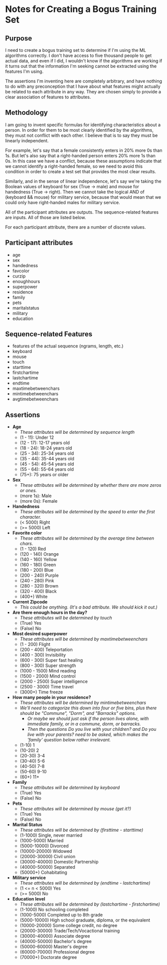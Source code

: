 
Notes for Creating a Bogus Training Set
=======================================

Purpose
-------

I need to create a bogus training set to determine if I'm using the ML
algorithms correctly.  I don't have access to five thousand people to
get actual data, and even if I did, I wouldn't know if the algorithms
are working if it turns out that the information I'm seeking cannot be
extracted using the features I'm using.

The assertions I'm inventing here are completely arbitrary, and have nothing to do with any
preconception that I have about what features might actually be related to each
attribute in any way.  They are chosen simply to provide a clear association of features to
attributes.



Methodology
-----------

I am going to invent specific formulas for identifying characteristics about a person.  In order for them
to be most clearly identified by the algorithms, they must not conflict with each other.  I believe that is
to say they must be linearly independent.

For example, let's say that a female consistently enters in 20% more 0s than 1s.  But let's also say that
a right-handed person enters 20% more 1s than 0s.  In this case we have a conflict, because these assumptions
indicate that we cannot identify a right-handed female, so we need to avoid this condition in order to
create a test set that provides the most clear results.

Similarly, and in the sense of linear independence, let's say we're taking the Boolean values of keyboard
for sex (True -> male) and mouse for handedness (True -> right).  Then we cannot take the logical AND of
(keyboard && mouse) for military service, because that would mean that we could only have right-handed males
for military service.

All of the participant attributes are outputs.  The sequence-related features are inputs.  All of those are
listed below.

For each participant attribute, there are a number of discrete values.


Participant attributes
----------------------
* age
* sex
* handedness
* favcolor
* curzip
* enoughhours
* superpower
* residence
* family
* pets
* maritalstatus
* military
* education


Sequence-related Features
-------------------------
* features of the actual sequence (ngrams, length, etc.)
* keyboard
* mouse
* touch
* starttime
* firstchartime
* lastchartime
* endtime
* maxtimebetweenchars
* mintimebetweenchars
* avgtimebetweenchars


Assertions
----------
* **Age**
    * *These attributes will be determined by sequence length*
    * (1 - 11): Under 12
    * (12 - 17): 12-17 years old
    * (18 - 24): 18-24 years old
    * (25 - 34): 25-34 years old
    * (35 - 44): 35-44 years old
    * (45 - 54): 45-54 years old
    * (55 - 64): 55-64 years old
    * (75+): 75 years or older
* **Sex**
    * *These attributes will be determined by whether there are more zeros or ones.*
    * (more 1s): Male
    * (more 0s): Female
* **Handedness**
    * *These attributes will be determined by the speed to enter the first character.*
    * (< 5000) Right
    * (>= 5000) Left
* **Favorite color**
    * *These attributes will be determined by the average time between chars.*
    * (1 - 120) Red
    * (120 - 140) Orange
    * (140 - 160) Yellow
    * (160 - 180) Green
    * (180 - 200) Blue
    * (200 - 240) Purple
    * (240 - 280) Pink
    * (280 - 320) Brown
    * (320 - 400) Black
    * (400+) White
* **Current Zipcode**
    * *This could be anything.  (It's a bad attribute.  We should kick it out.)*
* **Are there enough hours in the day?**
    * *These attributes will be determined by touch*
    * (True) Yes
    * (False) No
* **Most desired superpower**
    * *These attributes will be determined by maxtimebetweenchars*
    * (1 - 200) Flight
    * (200 - 400) Teleportation
    * (400 - 300) Invisibility
    * (600 - 300) Super fast healing
    * (800 - 300) Super strength
    * (1000 - 1500) Mind reading
    * (1500 - 2000) Mind control
    * (2000 - 2500) Super intelligence
    * (2500 - 3000) Time travel
    * (3000+) Time freeze
* **How many people in your residence?**
    * *These attributes will be determined by mintimebetweenchars*
    * *We'll need to categorize this down into four or five bins, plus there should be "Commune", "Dorm", and "Barracks" options.*
        * *Or maybe we should just ask if the person lives alone, with immediate family, or in a commune, dorm, or barracks.*
        * *Then the questions Do you live with your children? and Do you live with your parents? need to be asked, which makes the 'family' question below rather irrelevant.*
    * (1-10) 1
    * (10-20) 2
    * (20-30) 3-4
    * (30-40) 5-6
    * (40-50) 7-8
    * (50-60) 9-10
    * (60+) 11+
* **Family**
    * *These attributes will be determined by keyboard*
    * (True) Yes
    * (False) No
* **Pets**
    * *These attributes will be determined by mouse (get it?)*
    * (True) Yes
    * (False) No
* **Marital Status**
    * *These attributes will be determined by (firsttime - starttime)*
    * (1-1000) Single, never married
    * (1000-5000) Married
    * (5000-10000) Divorced
    * (10000-20000) Widowed
    * (20000-30000) Civil union
    * (30000-40000) Domestic Partnership
    * (40000-50000) Separated
    * (50000+) Cohabitating
* **Military service**
    * *These attributes will be determined by (endtime - lastchartime)*
    * (1 <= n < 5000) Yes
    * (>= 5000) No
* **Education level**
    * *These attributes will be determined by (lastchartime - firstchartime)*
    * (1-1000) No schooling completed
    * (1000-5000) Completed up to 8th grade
    * (5000-10000) High school graduate, diploma, or the equivalent
    * (10000-20000) Some college credit, no degree
    * (20000-30000) Trade/Tech/Vocactional training
    * (30000-40000) Associate degree
    * (40000-50000) Bachelor's degree
    * (50000-60000) Master's degree
    * (60000-70000) Professional degree
    * (70000+) Doctorate degree

